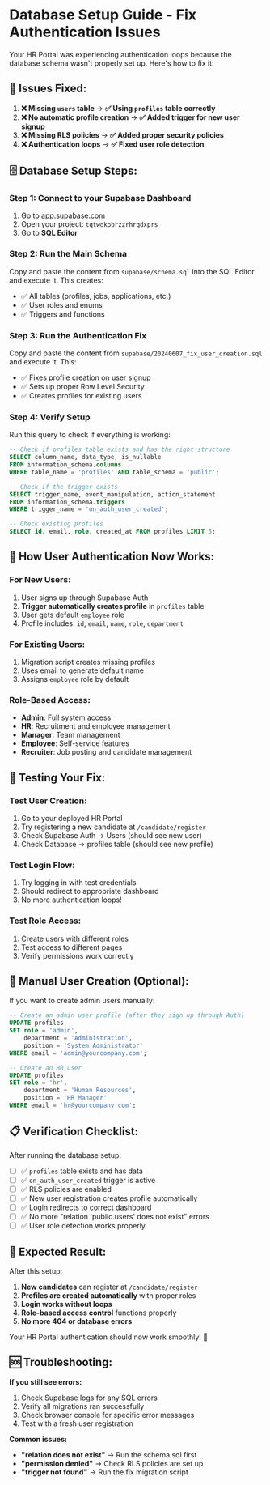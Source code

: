 # Database Setup Guide - Fix Authentication Issues

Your HR Portal was experiencing authentication loops because the database schema wasn't properly set up. Here's how to fix it:

## 🔧 **Issues Fixed:**

1. **❌ Missing `users` table** → **✅ Using `profiles` table correctly**
2. **❌ No automatic profile creation** → **✅ Added trigger for new user signup**
3. **❌ Missing RLS policies** → **✅ Added proper security policies**
4. **❌ Authentication loops** → **✅ Fixed user role detection**

## 🗄️ **Database Setup Steps:**

### **Step 1: Connect to your Supabase Dashboard**
1. Go to [app.supabase.com](https://app.supabase.com)
2. Open your project: `tqtwdkobrzzrhrqdxprs`
3. Go to **SQL Editor**

### **Step 2: Run the Main Schema**
Copy and paste the content from `supabase/schema.sql` into the SQL Editor and execute it. This creates:
- ✅ All tables (profiles, jobs, applications, etc.)
- ✅ User roles and enums
- ✅ Triggers and functions

### **Step 3: Run the Authentication Fix**
Copy and paste the content from `supabase/20240607_fix_user_creation.sql` and execute it. This:
- ✅ Fixes profile creation on user signup
- ✅ Sets up proper Row Level Security
- ✅ Creates profiles for existing users

### **Step 4: Verify Setup**
Run this query to check if everything is working:

```sql
-- Check if profiles table exists and has the right structure
SELECT column_name, data_type, is_nullable 
FROM information_schema.columns 
WHERE table_name = 'profiles' AND table_schema = 'public';

-- Check if the trigger exists
SELECT trigger_name, event_manipulation, action_statement 
FROM information_schema.triggers 
WHERE trigger_name = 'on_auth_user_created';

-- Check existing profiles
SELECT id, email, role, created_at FROM profiles LIMIT 5;
```

## 🔐 **How User Authentication Now Works:**

### **For New Users:**
1. User signs up through Supabase Auth
2. **Trigger automatically creates profile** in `profiles` table
3. User gets default `employee` role
4. Profile includes: `id`, `email`, `name`, `role`, `department`

### **For Existing Users:**
1. Migration script creates missing profiles
2. Uses email to generate default name
3. Assigns `employee` role by default

### **Role-Based Access:**
- **Admin**: Full system access
- **HR**: Recruitment and employee management
- **Manager**: Team management
- **Employee**: Self-service features
- **Recruiter**: Job posting and candidate management

## 🚀 **Testing Your Fix:**

### **Test User Creation:**
1. Go to your deployed HR Portal
2. Try registering a new candidate at `/candidate/register`
3. Check Supabase Auth → Users (should see new user)
4. Check Database → profiles table (should see new profile)

### **Test Login Flow:**
1. Try logging in with test credentials
2. Should redirect to appropriate dashboard
3. No more authentication loops!

### **Test Role Access:**
1. Create users with different roles
2. Test access to different pages
3. Verify permissions work correctly

## 🔧 **Manual User Creation (Optional):**

If you want to create admin users manually:

```sql
-- Create an admin user profile (after they sign up through Auth)
UPDATE profiles 
SET role = 'admin', 
    department = 'Administration',
    position = 'System Administrator'
WHERE email = 'admin@yourcompany.com';

-- Create an HR user
UPDATE profiles 
SET role = 'hr', 
    department = 'Human Resources',
    position = 'HR Manager'
WHERE email = 'hr@yourcompany.com';
```

## 📋 **Verification Checklist:**

After running the database setup:

- [ ] ✅ `profiles` table exists and has data
- [ ] ✅ `on_auth_user_created` trigger is active
- [ ] ✅ RLS policies are enabled
- [ ] ✅ New user registration creates profile automatically
- [ ] ✅ Login redirects to correct dashboard
- [ ] ✅ No more "relation 'public.users' does not exist" errors
- [ ] ✅ User role detection works properly

## 🎯 **Expected Result:**

After this setup:
1. **New candidates** can register at `/candidate/register`
2. **Profiles are created automatically** with proper roles
3. **Login works without loops** 
4. **Role-based access control** functions properly
5. **No more 404 or database errors**

Your HR Portal authentication should now work smoothly! 🎉

## 🆘 **Troubleshooting:**

**If you still see errors:**
1. Check Supabase logs for any SQL errors
2. Verify all migrations ran successfully
3. Check browser console for specific error messages
4. Test with a fresh user registration

**Common issues:**
- **"relation does not exist"** → Run the schema.sql first
- **"permission denied"** → Check RLS policies are set up
- **"trigger not found"** → Run the fix migration script 